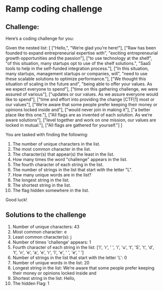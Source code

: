 # Ramp coding challenge
## Challenge:

Here’s a coding challenge for you:

Given the nested list:
[
    ["Hello,",
    "We’re glad you’re here!"],
    ["Raw has been founded to expand entrepreneurial expertise with",
     "exciting entrepreneurial growth opportunities and the passion"],
    ["to use technology at the shelf",
     "of this situation, many startups opt to use of the shelf solutions.",
     "SaaS tools to help in the self-funded integration process."],
    ["In this situation, many startups, management startups or companies, will",
     "need to use these scalable solutions to optimize performance."],
    ["We thought this situation of scaling in the future and",
     "being able to offer your values. As we expect everyone to spend"],
    ["time on this gathering challenge, we were assured of various"],
    ["updates or our values. As we assure everyone would like to spend"],
    ["time and effort into providing the change [CTF[1] most or our values"],
    ["We’re aware that some people prefer keeping their money or opinions locked inside and"],
    ["would never join in making it"],
    ["a better place like this one."],
    ["All flags are as invented of each solution. As we’re aware solutions"],
    ["level together and work on one mission, our values are locked in mutual."],
    ["All flags are gathered for yourself."]
]

You are tasked with finding the following:
1. The number of unique characters in the list.
2. The most common character in the list.
3. The character(s) that appear(s) the least in the list.
4. How many times the word "challenge" appears in the list.
5. The fourth character of each string in the list.
6. The number of strings in the list that start with the letter "L".
7. How many unique words are in the list?
8. The longest string in the list.
9. The shortest string in the list.
10. The flag hidden somewhere in the list.

Good luck!

## Solutions to the challenge

1.  Number of unique characters: 43
2.  Most common character: e
3.  Least common character(s): j
4.  Number of times 'challenge' appears: 1
5.  Fourth character of each string in the list: ['l', 'r', ' ', 'i', 'u', 't', 'S', 't', 'd', 't', 'n', 'e', 'a', 'e', 'r', 'l', 'e', ' ', 'e', ' ']
6.  Number of strings in the list that start with the letter 'L': 0
7.  Number of unique words in the list: 20
8.  Longest string in the list: We’re aware that some people prefer keeping their money or opinions locked inside and
9.  Shortest string in the list: Hello,
10. The hidden Flag: 1
